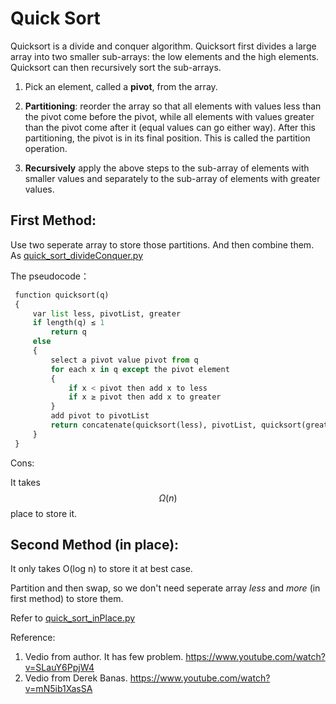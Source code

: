 # Quick Sort

Quicksort is a divide and conquer algorithm. Quicksort first divides a large array into two smaller sub-arrays: the low elements and the high elements. Quicksort can then recursively sort the sub-arrays. 

1. Pick an element, called a **pivot**, from the array.

2. **Partitioning**: reorder the array so that all elements with values less than the pivot come before the pivot, while all elements with values greater than the pivot come after it (equal values can go either way). After this partitioning, the pivot is in its final position. This is called the partition operation.

3. **Recursively** apply the above steps to the sub-array of elements with smaller values and separately to the sub-array of elements with greater values.

## First Method:

Use two seperate array to store those partitions. And then combine them.
As [quick_sort_divideConquer.py](quick_sort_divideConquer.py)

The pseudocode：
```python
 function quicksort(q)
 {
     var list less, pivotList, greater
     if length(q) ≤ 1 
         return q
     else 
     {
         select a pivot value pivot from q
         for each x in q except the pivot element
         {
             if x < pivot then add x to less
             if x ≥ pivot then add x to greater
         }
         add pivot to pivotList
         return concatenate(quicksort(less), pivotList, quicksort(greater))
     }
 }
 ```

Cons:

It takes $$\Omega (n)$$ place to store it.


## Second Method (in place):

It only takes O(log n) to store it at best case.
  
Partition and then swap, so we don't need seperate array *less* and *more* (in first method) to store them.

Refer to [quick_sort_inPlace.py](quick_sort_inPlace.py)

Reference:

1. Vedio from author. It has few problem. https://www.youtube.com/watch?v=SLauY6PpjW4
2. Vedio from Derek Banas. https://www.youtube.com/watch?v=mN5ib1XasSA
